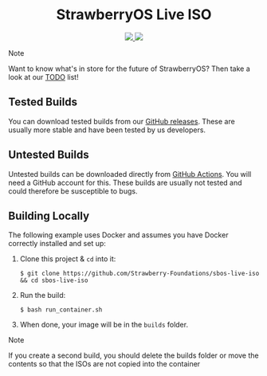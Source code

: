 <div align="center">
    <h1>StrawberryOS Live ISO</h1>
    <a href="https://github.com/Strawberry-Foundations/sbos-live-iso/actions/workflows/testing.yml">
        <img src="https://github.com/Strawberry-Foundations/sbos-live-iso/actions/workflows/testing.yml/badge.svg">
    </a>
    <a href="https://github.com/Strawberry-Foundations/sbos-live-iso/actions/workflows/snapshot.yml">
        <img src="https://github.com/Strawberry-Foundations/sbos-live-iso/actions/workflows/snapshot.yml/badge.svg">
    </a>
</div>

> [!NOTE]  
> Want to know what's in store for the future of StrawberryOS? Then take a look at our [TODO](https://github.com/Strawberry-Foundations/sbos-live-iso/blob/main/TODO.md) list!

## Tested Builds
You can download tested builds from our [GitHub releases](https://github.com/Strawberry-Foundations/sbos-live-iso/releases). These are usually more stable and have been tested by us developers. 

## Untested Builds
Untested builds can be downloaded directly from [GitHub Actions](https://github.com/Strawberry-Foundations/sbos-live-iso/actions/workflows/testing.yml). You will need a GitHub account for this. These builds are usually not tested and could therefore be susceptible to bugs.


## Building Locally

The following example uses Docker and assumes you have Docker correctly installed and set up:

 1) Clone this project & `cd` into it:

    ```
    $ git clone https://github.com/Strawberry-Foundations/sbos-live-iso && cd sbos-live-iso
    ```

 2) Run the build:

    ```
    $ bash run_container.sh
    ```

 3) When done, your image will be in the `builds` folder.

> [!NOTE]  
> If you create a second build, you should delete the builds folder or move the contents so that the ISOs are not copied into the container